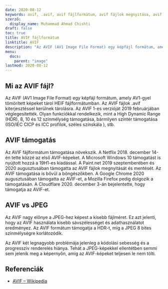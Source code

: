 ```yaml
---
date: 2020-08-12
keywords: avif, .avif, avif fájlformátum, avif fájlok megnyitása, avif fájl kiterjesztése, .avif fájl kiterjesztése, .avif fájlformátum
szerző:
  display_name: Muhammad Ahmad Chishti
draft: false
toc: true
title: AVIF fájlformátum
linktitle: AVIF
description: "Az AVIF (AV1 Image File Format) egy képfájl formátum, amely AV1-gyel tömörített képeket tárol HEIF fájlformátumban. Az AVIF fájlok .avif kiterjesztéssel kerülnek tárolásra."
menu:
  docs:
    parent: "image"
lastmod: 2020-08-12
---
```


## Mi az AVIF fájl? ##

Az AVIF (AV1 Image File Format) egy képfájl formátum, amely AV1-gyel tömörített képeket tárol HEIF fájlformátumban. Az AVIF fájlok .avif kiterjesztéssel kerülnek tárolásra. Az AVIF 1-es verzióját 2019 februárjában véglegesítették. Olyan funkciókkal rendelkezik, mint a High Dynamic Range (HDR), 8, 10 és 12 színmélység támogatása, bármilyen színtér támogatása (ISO/IEC CICP és ICC profilok, széles színskála ), stb.

## AVIF támogatás ##

Az AVIF fájlformátum támogatása növekszik. A Netflix 2018. december 14-én tette közzé az első AVIF-képeket. A Microsoft Windows 10 támogatást is nyújtott hozzá a 19H1-es kiadással. A Paint.net 2019 szeptemberében és 2020 augusztusában támogatta az AVIF fájlok megnyitását és mentését. Az AVIF támogatása is bővül a böngészőkben. A Google Chrome 2020 augusztusában támogatta az AVIF-et, a Mozilla Firefox pedig dolgozik a támogatásán. A Cloudflare 2020. december 3-án bejelentette, hogy támogatja az AVIF-et.

## AVIF vs JPEG ##

Az AVIF nagy előnye a JPEG-hez képest a kisebb fájlméret. Ez azt jelenti, hogy az AVIF használata kisebb sávszélességet és adathasználatot eredményez. Az AVIF formátum támogatja a HDR-t, míg a JPEG 8 bites színmélységre korlátozódik.

Az AVIF két legnagyobb problémája jelenleg a kódolási sebesség és a progresszív renderelés hiánya. Tehát a JPEG-képekkel ellentétben semmi sem jelenik meg a képernyőn, amíg az AVIF-képeket teljesen le nem tölti.

## Referenciák ##

* [AVIF – Wikipedia](https://en.wikipedia.org/wiki/AV1#AV1_Image_File_Format_(AVIF))

